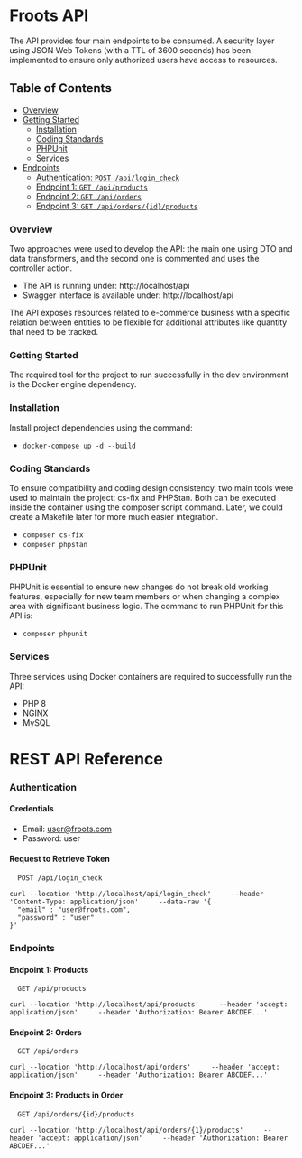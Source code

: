 
# Froots API

The API provides four main endpoints to be consumed.
A security layer using JSON Web Tokens (with a TTL of 3600 seconds) has been implemented to ensure
only authorized users have access to resources.

## Table of Contents

- [Overview](#overview)
- [Getting Started](#getting-started)
  - [Installation](#installation)
  - [Coding Standards](#coding-standards)
  - [PHPUnit](#phpunit)
  - [Services](#services)
- [Endpoints](#endpoints)
  - [Authentication: `POST /api/login_check`](#authentication)
  - [Endpoint 1: `GET /api/products`](#endpoint-1)
  - [Endpoint 2: `GET /api/orders`](#endpoint-2)
  - [Endpoint 3: `GET /api/orders/{id}/products`](#endpoint-3)

### Overview
Two approaches were used to develop the API: the main one using DTO and data transformers, and the second one is commented and uses the controller action.

- The API is running under: http://localhost/api
- Swagger interface is available under: http://localhost/api

The API exposes resources related to e-commerce business with a specific relation between entities to be flexible for additional attributes like quantity that need to be tracked.

### Getting Started
The required tool for the project to run successfully in the dev environment is the Docker engine dependency.

### Installation
Install project dependencies using the command:
- `docker-compose up -d --build`

### Coding Standards

To ensure compatibility and coding design consistency, two main tools were used to maintain the project:
cs-fix and PHPStan. Both can be executed inside the container using the composer script command. Later, we could create a Makefile later for more much easier integration.
- `composer cs-fix`
- `composer phpstan`

### PHPUnit

PHPUnit is essential to ensure new changes do not break old working features, especially for new team members or when changing a complex area with significant business logic.
The command to run PHPUnit for this API is:
- `composer phpunit`

### Services

Three services using Docker containers are required to successfully run the API:
- PHP 8
- NGINX
- MySQL

# REST API Reference

### Authentication
#### Credentials
- Email: user@froots.com
- Password: user

#### Request to Retrieve Token

```
  POST /api/login_check
```

    curl --location 'http://localhost/api/login_check'     --header 'Content-Type: application/json'     --data-raw '{
      "email" : "user@froots.com",
      "password" : "user"
    }'

### Endpoints

#### Endpoint 1: Products

```
  GET /api/products
```
    curl --location 'http://localhost/api/products'     --header 'accept: application/json'     --header 'Authorization: Bearer ABCDEF...'

#### Endpoint 2: Orders

```
  GET /api/orders
```
    curl --location 'http://localhost/api/orders'     --header 'accept: application/json'     --header 'Authorization: Bearer ABCDEF...'

#### Endpoint 3: Products in Order

```
  GET /api/orders/{id}/products
```
    curl --location 'http://localhost/api/orders/{1}/products'     --header 'accept: application/json'     --header 'Authorization: Bearer ABCDEF...'